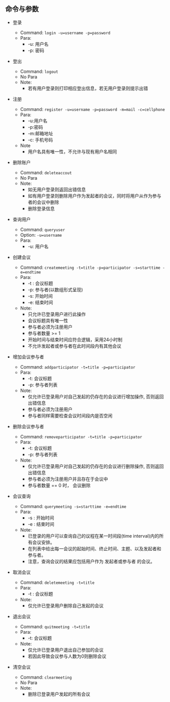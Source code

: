 命令与参数
---
- 登录
    - Command: `login -u=username -p=password`
    - Para:
        - -u: 用户名
        - -p: 密码
- 登出
    - Command: `logout`
    - No Para
    - Note:
        - 若有用户登录则打印相应登出信息，若无用户登录则提示出错
- 注册
    - Command: `register -u=username -p=password -m=mail -c=cellphone`
    - Para:
        - -u:用户名
        - -p:密码
        - -m:邮箱地址
        - -c: 手机号码
    - Note
        - 用户名具有唯一性，不允许与现有用户名相同

- 删除账户
    - Command: `deleteaccout`
    - No Para
    - Note: 
        - 如无用户登录则返回出错信息
        - 如有用户登录则删除用户作为发起者的会议，同时将用户从作为参与者的会议中删除
        - 删除登录信息
- 查询用户
    - Command: `queryuser`
    - Option: `-u=username`
    - Para:
        - -u: 用户名

- 创建会议
    - Command: `createmeeting -t=title -p=participator -s=starttime -e=endtime`
    - Para:
        - -t : 会议标题
        - -p: 参与者(以数组形式呈现)
        - -s: 开始时间
        - -e: 结束时间
    - Note:
        - 只允许已登录用户进行此操作
        - 会议标题具有唯一性
        - 参与者必须为注册用户
        - 参与者数量 >= 1
        - 开始时间与结束时间应符合逻辑，采用24小时制
        - 不允许发起者或参与者在此时间段内有其他会议
- 增加会议参与者
    - Command: `addparticipator -t=title -p=participator`
    - Para:
        - -t: 会议标题
        - -p: 参与者列表
    - Note:
        - 仅允许已登录用户对自己发起的仍存在的会议进行增加操作, 否则返回出错信息
        - 参与者必须为注册用户
        - 参与者同样需要检查会议时间段内是否空闲
- 删除会议参与者
    - Command: `removeparticipator -t=title -p=participator`
    - Para:
        - -t: 会议标题
        - -p: 参与者列表
    - Note:
        - 仅允许已登录用户对自己发起的仍存在的会议进行删除操作, 否则返回出错信息
        - 参与者必须为注册用户并且存在于会议中
        - 参与者数量 == 0 时， 会议删除
- 会议查询
    - Command: `querymeeting -s=starttime -e=endtime`
    - Para:
        - -s : 开始时间
        - -e : 结束时间
    - Note:
        - 已登录的用户可以查询自己的议程在某一时间段(time interval)内的所有会议安排。
        - 在列表中给出每一会议的起始时间、终止时间、主题、以及发起者和参与者。
        - 注意，查询会议的结果应包括用户作为 发起者或参与者 的会议。
- 取消会议
    - Command: `deletemeeting -t=title`
    - Para:
        - -t : 会议标题
    - Note:
        - 仅允许已登录用户删除自己发起的会议
- 退出会议
    - Command: `quitmeeting -t=title`
    - Para:
        - -t: 会议标题
    - Note:
        - 仅允许已登录用户退出自己参加的会议
        - 若因此导致会议参与人数为0则删除会议
- 清空会议
    - Command: `clearmeeting`
    - No Para
    - Note:
        - 删除已登录用户发起的所有会议